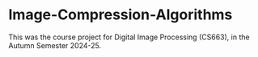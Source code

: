 # Image-Compression-Algorithms
This was the course project for Digital Image Processing (CS663), in the Autumn Semester 2024-25.
